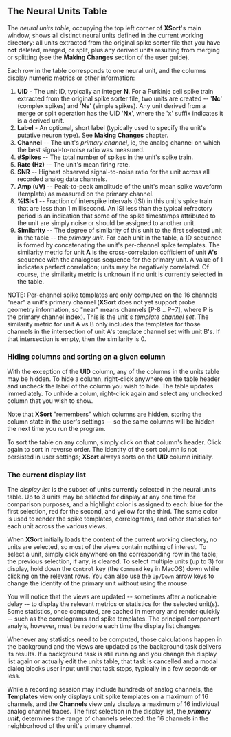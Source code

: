 ## The Neural Units Table

The _neural units table_, occupying the top left corner of **XSort**'s main window, shows all distinct neural
units defined in the current working directory: all units extracted from the original spike sorter file that you have 
**not** deleted, merged, or split, plus any derived units resulting from merging or splitting (see the **Making 
Changes** section of the user guide).

Each row in the table corresponds to one neural unit, and the columns display numeric metrics or other information:
1. **UID** - The unit ID, typically an integer **N**. For a Purkinje cell spike train extracted from the original spike 
sorter file, two units are created -- '**Nc**' (complex spikes) and '**Ns**' (simple spikes). Any unit derived from a
merge or split operation has the UID '**Nx**', where the 'x' suffix indicates it is a derived unit.
2. **Label** - An optional, short label (typically used to specify the unit's putative neuron type). See **Making
Changes** chapter.
3. **Channel** -- The unit's _primary channel_, ie, the analog channel on which the best signal-to-noise ratio was 
measured.
4. **#Spikes** -- The total number of spikes in the unit's spike train.
5. **Rate (Hz)** -- The unit's mean firing rate.
6. **SNR** -- Highest observed signal-to-noise ratio for the unit across all recorded analog data channels.
7. **Amp (uV)** -- Peak-to-peak amplitude of the unit's mean spike waveform (template) as measured on the primary
channel.
8. **%ISI<1** -- Fraction of interspike intervals (ISI) in this unit's spike train that are less than 1 millisecond. An 
ISI less than the typical refractory period is an indication that some of the spike timestamps attributed to the unit 
are simply noise or should be assigned to another unit.
9. **Similarity** -- The degree of similarity of this unit to the first selected unit in the table -- the _primary 
unit_. For each unit in the table, a 1D sequence is formed by concatenating the unit's per-channel spike templates.
The similarity metric for unit **A** is the cross-correlation cofficient of unit **A's** sequence with the analogous 
sequence for the primary unit. A value of 1 indicates perfect correlation; units may be negatively correlated. Of
course, the similarity metric is unknown if no unit is currently selected in the table.

NOTE: Per-channel spike templates are only computed on the 16 channels "near" a unit's primary channel (**XSort** does 
not yet support probe geometry information, so "near" means channels [P-8 .. P+7], where P is the primary channel
index). This is the unit's _template channel set_. The similarity metric for unit A vs B only includes the templates 
for those channels in the intersection of unit A's template channel set with unit B's. If that intersection is empty,
then the similarity is 0.

### Hiding columns and sorting on a given column

With the exception of the **UID** column, any of the columns in the units table may be hidden. To hide a column, 
right-click anywhere on the table header and uncheck the label of the column you wish to hide. The table updates 
immediately. To unhide a colum, right-click again and select any unchecked column that you wish to show.

Note that **XSort** "remembers" which columns are hidden, storing the column state in the user's settings --
so the same columns will be hidden the next time you run the program.

To sort the table on any column, simply click on that column's header. Click again to sort in reverse order. The 
identity of the sort column is not persisted in user settings; **XSort** always sorts on the **UID** column initially.

### The current display list

The _display list_ is the subset of units currently selected in the neural units table. Up to 3 units may be selected 
for display at any one time for comparison purposes, and a highlight color is assigned to each: blue for the first 
selection, red for the second, and yellow for the third. The same color is used to render the spike templates, 
correlograms, and other statistics for each unit across the various views.

When **XSort** initially loads the content of the current working directory, no units are selected, so most of the views
contain nothing of interest. To select a unit, simply click anywhere on the corresponding row in the table; the previous
selection, if any, is cleared. To select multiple units (up to 3) for display, hold down the `Control` key (the 
`Command` key in MacOS) down while clicking on the relevant rows. You can also use the `Up/Down` arrow keys to change
the identity of the primary unit without using the mouse.

You will notice that the views are updated -- sometimes after a noticeable delay -- to display the relevant metrics or 
statistics for the selected unit(s). Some statistics, once computed, are cached in memory and render quickly -- such as 
the correlograms and spike templates. The principal component analyis, however, must be redone each time the display
list changes. 

Whenever any statistics need to be computed, those calculations happen in the background and the views are updated
as the background task delivers its results. If a background task is still running and you change the display list again 
or actually edit the units table, that task is cancelled and a modal dialog blocks user input until that task stops,
typically in a few seconds or less.

While a recording session may include hundreds of analog channels, the **Templates** view only displays unit spike 
templates on a maximum of 16 channels, and the **Channels** view only displays a maximum of 16 individual analog 
channel traces. The first selection in the display list, the **_primary unit_**, determines the range of channels 
selected: the 16 channels in the neighborhood of the unit's primary channel.
